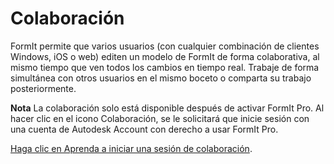 # Colaboración

FormIt permite que varios usuarios (con cualquier combinación de clientes Windows, iOS o web) editen un modelo de FormIt de forma colaborativa, al mismo tiempo que ven todos los cambios en tiempo real. Trabaje de forma simultánea con otros usuarios en el mismo boceto o comparta su trabajo posteriormente.

**Nota** La colaboración solo está disponible después de activar FormIt Pro. Al hacer clic en el icono Colaboración, se le solicitará que inicie sesión con una cuenta de Autodesk Account con derecho a usar FormIt Pro.

[Haga clic en Aprenda a iniciar una sesión de colaboración](../tool-library/collaboration.md).
